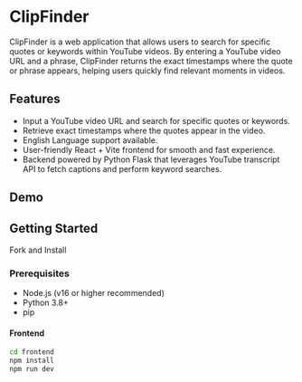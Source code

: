 # ClipFinder

ClipFinder is a web application that allows users to search for specific quotes or keywords within YouTube videos. By entering a YouTube video URL and a phrase, ClipFinder returns the exact timestamps where the quote or phrase appears, helping users quickly find relevant moments in videos.

## Features

- Input a YouTube video URL and search for specific quotes or keywords.
- Retrieve exact timestamps where the quotes appear in the video.
- English Language support available.
- User-friendly React + Vite frontend for smooth and fast experience.
- Backend powered by Python Flask that leverages YouTube transcript API to fetch captions and perform keyword searches.

## Demo


## Getting Started
Fork and Install 

### Prerequisites

- Node.js (v16 or higher recommended)
- Python 3.8+
- pip


#### Frontend

```bash
cd frontend
npm install
npm run dev
